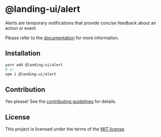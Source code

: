 # @landing-ui/alert

Alerts are temporary notifications that provide concise feedback about an action or event.

Please refer to the [documentation](https://nextui.org/docs/components/alert) for more information.

## Installation

```sh
yarn add @landing-ui/alert
# or
npm i @landing-ui/alert
```

## Contribution

Yes please! See the
[contributing guidelines](https://github.com/PanagiotisPitsikoulis/landing.ui/blob/master/CONTRIBUTING.md)
for details.

## License

This project is licensed under the terms of the
[MIT license](https://github.com/PanagiotisPitsikoulis/landing.ui/blob/master/LICENSE).
